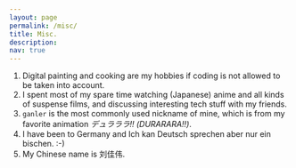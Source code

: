 ```yaml
---
layout: page
permalink: /misc/
title: Misc.
description:
nav: true
---
```


1. Digital painting and cooking are my hobbies if coding is not allowed to be taken into account. 
2. I spent most of my spare time watching (Japanese) anime and all kinds of suspense films, and discussing interesting tech stuff with my friends. 
3. `ganler` is the most commonly used nickname of mine, which is from my favorite animation *デュラララ!! (DURARARA!!)*.
4. I have been to Germany and Ich kan Deutsch sprechen aber nur ein bischen. :-)
5. My Chinese name is 刘佳伟.
